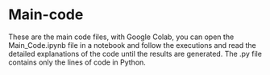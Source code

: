 # Main-code
These are the main code files, with Google Colab, you can open the Main_Code.ipynb file in a notebook and follow the executions and read the detailed explanations of the code until the results are generated. The .py file contains only the lines of code in Python.
